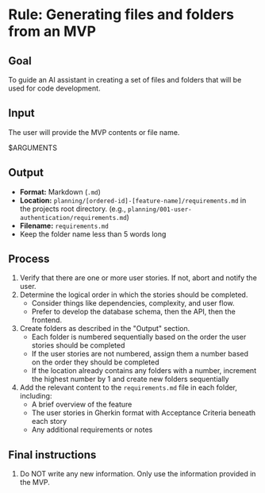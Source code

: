 # Rule: Generating files and folders from an MVP

## Goal

To guide an AI assistant in creating a set of files and folders that will be used for code development.

## Input

The user will provide the MVP contents or file name.

<mvp>
$ARGUMENTS
</mvp>

## Output

- **Format:** Markdown (`.md`)
- **Location:** `planning/[ordered-id]-[feature-name]/requirements.md` in the projects root directory. (e.g., `planning/001-user-authentication/requirements.md`)
- **Filename:** `requirements.md`
- Keep the folder name less than 5 words long

## Process

1. Verify that there are one or more user stories. If not, abort and notify the user.
1. Determine the logical order in which the stories should be completed.
    - Consider things like dependencies, complexity, and user flow.
    - Prefer to develop the database schema, then the API, then the frontend.
1. Create folders as described in the "Output" section.
    - Each folder is numbered sequentially based on the order the user stories should be completed
    - If the user stories are not numbered, assign them a number based on the order they should be completed
    - If the location already contains any folders with a number, increment the highest number by 1 and create new folders sequentially
1. Add the relevant content to the `requirements.md` file in each folder, including:
    - A brief overview of the feature
    - The user stories in Gherkin format with Acceptance Criteria beneath each story
    - Any additional requirements or notes

## Final instructions

1. Do NOT write any new information. Only use the information provided in the MVP.
